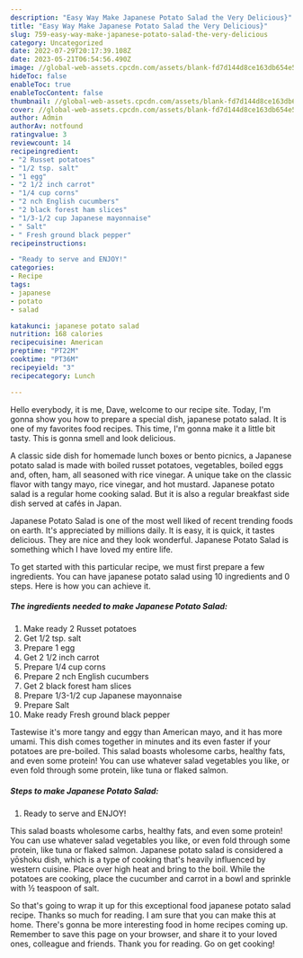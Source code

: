 ```yaml
---
description: "Easy Way Make Japanese Potato Salad the Very Delicious}"
title: "Easy Way Make Japanese Potato Salad the Very Delicious}"
slug: 759-easy-way-make-japanese-potato-salad-the-very-delicious
category: Uncategorized
date: 2022-07-29T20:17:39.108Z
date: 2023-05-21T06:54:56.490Z
image: //global-web-assets.cpcdn.com/assets/blank-fd7d144d8ce163db654e5a02c40b08a2775adb7897d16e4062681dc7e1b2800f.png
hideToc: false
enableToc: true
enableTocContent: false
thumbnail: //global-web-assets.cpcdn.com/assets/blank-fd7d144d8ce163db654e5a02c40b08a2775adb7897d16e4062681dc7e1b2800f.png
cover: //global-web-assets.cpcdn.com/assets/blank-fd7d144d8ce163db654e5a02c40b08a2775adb7897d16e4062681dc7e1b2800f.png
author: Admin
authorAv: notfound
ratingvalue: 3
reviewcount: 14
recipeingredient:
- "2 Russet potatoes"
- "1/2 tsp. salt"
- "1 egg"
- "2 1/2 inch carrot"
- "1/4 cup corns"
- "2 nch English cucumbers"
- "2 black forest ham slices"
- "1/3-1/2 cup Japanese mayonnaise"
- " Salt"
- " Fresh ground black pepper"
recipeinstructions:

- "Ready to serve and ENJOY!"
categories:
- Recipe
tags:
- japanese
- potato
- salad

katakunci: japanese potato salad 
nutrition: 168 calories
recipecuisine: American
preptime: "PT22M"
cooktime: "PT36M"
recipeyield: "3"
recipecategory: Lunch

---
```



Hello everybody, it is me, Dave, welcome to our recipe site. Today, I'm gonna show you how to prepare a special dish, japanese potato salad. It is one of my favorites food recipes. This time, I'm gonna make it a little bit tasty. This is gonna smell and look delicious.

A classic side dish for homemade lunch boxes or bento picnics, a Japanese potato salad is made with boiled russet potatoes, vegetables, boiled eggs and, often, ham, all seasoned with rice vinegar. A unique take on the classic flavor with tangy mayo, rice vinegar, and hot mustard. Japanese potato salad is a regular home cooking salad. But it is also a regular breakfast side dish served at cafés in Japan.

Japanese Potato Salad is one of the most well liked of recent trending foods on earth. It's appreciated by millions daily. It is easy, it is quick, it tastes delicious. They are nice and they look wonderful. Japanese Potato Salad is something which I have loved my entire life.


To get started with this particular recipe, we must first prepare a few ingredients. You can have japanese potato salad using 10 ingredients and 0 steps. Here is how you can achieve it.

<!--inarticleads1-->

##### The ingredients needed to make Japanese Potato Salad:

1. Make ready 2 Russet potatoes
1. Get 1/2 tsp. salt
1. Prepare 1 egg
1. Get 2 1/2 inch carrot
1. Prepare 1/4 cup corns
1. Prepare 2 nch English cucumbers
1. Get 2 black forest ham slices
1. Prepare 1/3-1/2 cup Japanese mayonnaise
1. Prepare  Salt
1. Make ready  Fresh ground black pepper


Tastewise it&#39;s more tangy and eggy than American mayo, and it has more umami. This dish comes together in minutes and its even faster if your potatoes are pre-boiled. This salad boasts wholesome carbs, healthy fats, and even some protein! You can use whatever salad vegetables you like, or even fold through some protein, like tuna or flaked salmon. 

<!--inarticleads2-->

##### Steps to make Japanese Potato Salad:


1. Ready to serve and ENJOY!

This salad boasts wholesome carbs, healthy fats, and even some protein! You can use whatever salad vegetables you like, or even fold through some protein, like tuna or flaked salmon. Japanese potato salad is considered a yōshoku dish, which is a type of cooking that&#39;s heavily influenced by western cuisine. Place over high heat and bring to the boil. While the potatoes are cooking, place the cucumber and carrot in a bowl and sprinkle with ½ teaspoon of salt. 

So that's going to wrap it up for this exceptional food japanese potato salad recipe. Thanks so much for reading. I am sure that you can make this at home. There's gonna be more interesting food in home recipes coming up. Remember to save this page on your browser, and share it to your loved ones, colleague and friends. Thank you for reading. Go on get cooking!
